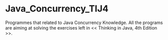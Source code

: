 # Java_Concurrency_TIJ4
Programmes that related to Java Concurrency Knowledge. All the programs are aiming at solving the exercises left in << Thinking in Java, 4th Edition >>.
